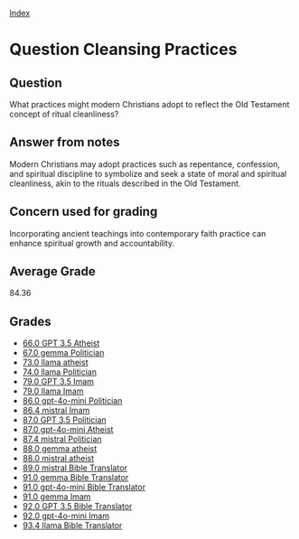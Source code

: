 
[Index](../../index.md)
# Question Cleansing Practices
## Question
What practices might modern Christians adopt to reflect the Old Testament concept of ritual cleanliness?

## Answer from notes
Modern Christians may adopt practices such as repentance, confession, and spiritual discipline to symbolize and seek a state of moral and spiritual cleanliness, akin to the rituals described in the Old Testament.

## Concern used for grading
Incorporating ancient teachings into contemporary faith practice can enhance spiritual growth and accountability.

## Average Grade
84.36

## Grades
 * [66.0 GPT 3.5 Atheist](../answers/GPT_3.5_Atheist/Cleansing_Practices.md)
 * [67.0 gemma Politician](../answers/gemma_Politician/Cleansing_Practices.md)
 * [73.0 llama atheist](../answers/llama_atheist/Cleansing_Practices.md)
 * [74.0 llama Politician](../answers/llama_Politician/Cleansing_Practices.md)
 * [79.0 GPT 3.5 Imam](../answers/GPT_3.5_Imam/Cleansing_Practices.md)
 * [79.0 llama Imam](../answers/llama_Imam/Cleansing_Practices.md)
 * [86.0 gpt-4o-mini Politician](../answers/gpt-4o-mini_Politician/Cleansing_Practices.md)
 * [86.4 mistral Imam](../answers/mistral_Imam/Cleansing_Practices.md)
 * [87.0 GPT 3.5 Politician](../answers/GPT_3.5_Politician/Cleansing_Practices.md)
 * [87.0 gpt-4o-mini Atheist](../answers/gpt-4o-mini_Atheist/Cleansing_Practices.md)
 * [87.4 mistral Politician](../answers/mistral_Politician/Cleansing_Practices.md)
 * [88.0 gemma atheist](../answers/gemma_atheist/Cleansing_Practices.md)
 * [88.0 mistral atheist](../answers/mistral_atheist/Cleansing_Practices.md)
 * [89.0 mistral Bible Translator](../answers/mistral_Bible_Translator/Cleansing_Practices.md)
 * [91.0 gemma Bible Translator](../answers/gemma_Bible_Translator/Cleansing_Practices.md)
 * [91.0 gpt-4o-mini Bible Translator](../answers/gpt-4o-mini_Bible_Translator/Cleansing_Practices.md)
 * [91.0 gemma Imam](../answers/gemma_Imam/Cleansing_Practices.md)
 * [92.0 GPT 3.5 Bible Translator](../answers/GPT_3.5_Bible_Translator/Cleansing_Practices.md)
 * [92.0 gpt-4o-mini Imam](../answers/gpt-4o-mini_Imam/Cleansing_Practices.md)
 * [93.4 llama Bible Translator](../answers/llama_Bible_Translator/Cleansing_Practices.md)
